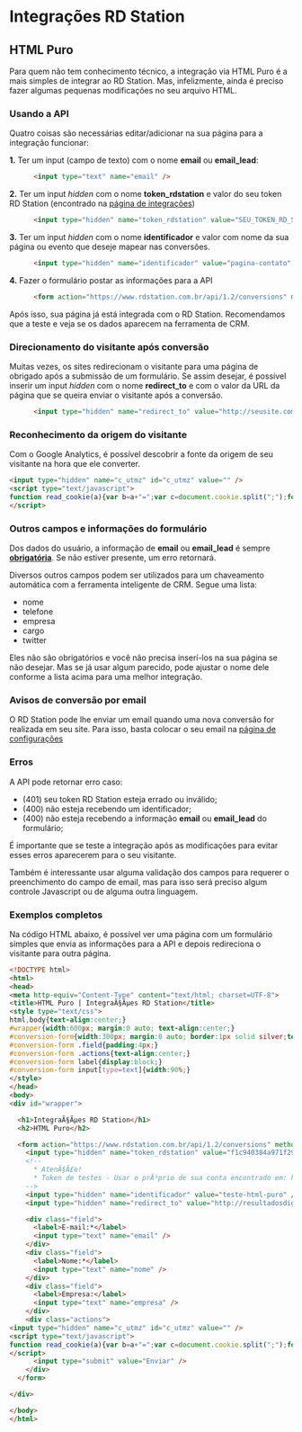 # Integrações RD Station
## HTML Puro

Para quem não tem conhecimento técnico, a integração via HTML Puro é a mais simples de integrar ao RD Station.
Mas, infelizmente, ainda é preciso fazer algumas pequenas modificações no seu arquivo HTML.

### Usando a API

Quatro coisas são necessárias editar/adicionar na sua página para a integração funcionar:

 <b>1.</b> Ter um input (campo de texto) com o nome <strong>email</strong> ou <strong>email_lead</strong>:

```HTML
      <input type="text" name="email" />
```

 <b>2.</b> Ter um input <em>hidden</em> com o nome <strong>token_rdstation</strong> e valor do seu token RD Station (encontrado na [página de integrações](https://www.rdstation.com.br/integracoes))

```HTML
      <input type="hidden" name="token_rdstation" value="SEU_TOKEN_RD_STATION" />
```

 <b>3.</b> Ter um input <em>hidden</em> com o nome <strong>identificador</strong> e valor com nome da sua página ou evento que deseje mapear nas conversões.

```HTML
      <input type="hidden" name="identificador" value="pagina-contato" />
```

 <b>4.</b> Fazer o formulário postar as informações para a API

```HTML
      <form action="https://www.rdstation.com.br/api/1.2/conversions" method="POST">
```

Após isso, sua página já está integrada com o RD Station.
Recomendamos que a teste e veja se os dados aparecem na ferramenta de CRM.

### Direcionamento do visitante após conversão

Muitas vezes, os sites redirecionam o visitante para uma página de obrigado após a submissão de um formulário.
Se assim desejar, é possível inserir um input <em>hidden</em> com o nome <strong>redirect_to</strong> e com o valor da URL da página que se queira enviar o visitante após a conversão.

```HTML
      <input type="hidden" name="redirect_to" value="http://seusite.com.br/obrigado/" />
```

### Reconhecimento da origem do visitante

Com o Google Analytics, é possível descobrir a fonte da origem de seu visitante na hora que ele converter.

```HTML
<input type="hidden" name="c_utmz" id="c_utmz" value="" />
<script type="text/javascript">
function read_cookie(a){var b=a+"=";var c=document.cookie.split(";");for(var d=0;d<c.length;d++){var e=c[d];while(e.charAt(0)==" ")e=e.substring(1,e.length);if(e.indexOf(b)==0){return e.substring(b.length,e.length)}}return null}try{document.getElementById("c_utmz").value=read_cookie("__utmz")}catch(err){}
</script>
```

### Outros campos e informações do formulário

Dos dados do usuário, a informação de <strong>email</strong> ou <strong>email_lead</strong> é sempre <u><strong>obrigatória</strong></u>. Se não estiver presente, um erro retornará.

Diversos outros campos podem ser utilizados para um chaveamento automática com a ferramenta inteligente de CRM.
Segue uma lista:
<ul><li>nome</li><li>telefone</li><li>empresa</li><li>cargo</li><li>twitter</li></ul>
Eles não são obrigatórios e você não precisa inserí-los na sua página se não desejar. Mas se já usar algum parecido, pode ajustar o nome dele conforme a lista acima para uma melhor integração.

### Avisos de conversão por email

O RD Station pode lhe enviar um email quando uma nova conversão for realizada em seu site.
Para isso, basta colocar o seu email na [página de configurações](https://www.rdstation.com.br/configuracoes)

### Erros

A API pode retornar erro caso:
 - (401) seu token RD Station esteja errado ou inválido;
 - (400) não esteja recebendo um identificador;
 - (400) não esteja recebendo a informação <strong>email</strong> ou <strong>email_lead</strong> do formulário;

É importante que se teste a integração após as modificações para evitar esses erros aparecerem para o seu visitante.

Também é interessante usar alguma validação dos campos para requerer o preenchimento do campo de email, mas para isso será preciso algum controle Javascript ou de alguma outra linguagem.

### Exemplos completos

Na código HTML abaixo, é possível ver uma página com um formulário simples que envia as informações para a API e depois redireciona o visitante para outra página.


```HTML
<!DOCTYPE html>
<html>
<head>
<meta http-equiv="Content-Type" content="text/html; charset=UTF-8">
<title>HTML Puro | IntegraÃ§Ãµes RD Station</title>
<style type="text/css">
html,body{text-align:center;}
#wrapper{width:600px; margin:0 auto; text-align:center;}
#conversion-form{width:300px; margin:0 auto; border:1px solid silver;text-align:left;}
#conversion-form .field{padding:4px;}
#conversion-form .actions{text-align:center;}
#conversion-form label{display:block;}
#conversion-form input[type=text]{width:90%;}
</style>
</head>
<body>
<div id="wrapper">

  <h1>IntegraÃ§Ãµes RD Station</h1>
  <h2>HTML Puro</h2>

  <form action="https://www.rdstation.com.br/api/1.2/conversions" method="POST">
    <input type="hidden" name="token_rdstation" value="f1c940384a971f2982c61a5e5f11e6b9" />
    <!--
      * AtenÃ§Ã£o!
      * Token de testes - Usar o prÃ³prio de sua conta encontrado em: https://www.rdstation.com.br/docs/api
    -->
    <input type="hidden" name="identificador" value="teste-html-puro" />
    <input type="hidden" name="redirect_to" value="http://resultadosdigitais.com.br" />

    <div class="field">
      <label>E-mail:*</label>
      <input type="text" name="email" />
    </div>
    <div class="field">
      <label>Nome:*</label>
      <input type="text" name="nome" />
    </div>
    <div class="field">
      <label>Empresa:</label>
      <input type="text" name="empresa" />
    </div>
    <div class="actions">
<input type="hidden" name="c_utmz" id="c_utmz" value="" />
<script type="text/javascript">
function read_cookie(a){var b=a+"=";var c=document.cookie.split(";");for(var d=0;d<c.length;d++){var e=c[d];while(e.charAt(0)==" ")e=e.substring(1,e.length);if(e.indexOf(b)==0){return e.substring(b.length,e.length)}}return null}try{document.getElementById("c_utmz").value=read_cookie("__utmz")}catch(err){}
</script>
      <input type="submit" value="Enviar" />
    </div>
  </form>

</div>

</body>
</html>
```

